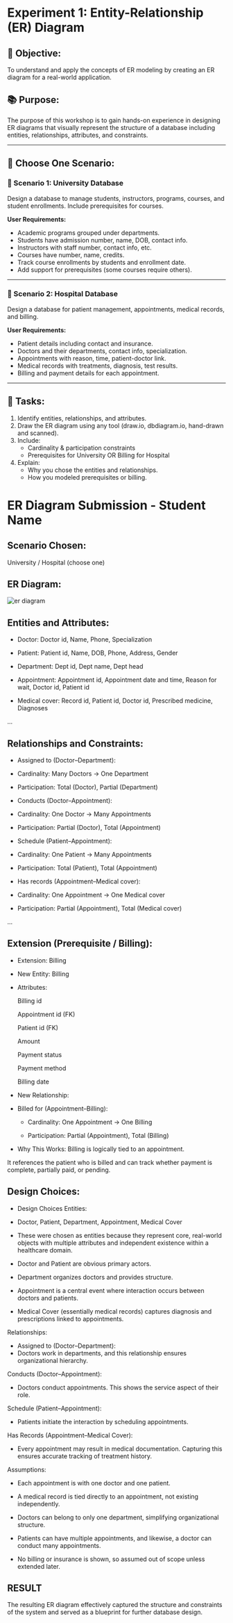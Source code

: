 # Experiment 1: Entity-Relationship (ER) Diagram

## 🎯 Objective:
To understand and apply the concepts of ER modeling by creating an ER diagram for a real-world application.

## 📚 Purpose:
The purpose of this workshop is to gain hands-on experience in designing ER diagrams that visually represent the structure of a database including entities, relationships, attributes, and constraints.

---

## 🧪 Choose One Scenario:

### 🔹 Scenario 1: University Database
Design a database to manage students, instructors, programs, courses, and student enrollments. Include prerequisites for courses.

**User Requirements:**
- Academic programs grouped under departments.
- Students have admission number, name, DOB, contact info.
- Instructors with staff number, contact info, etc.
- Courses have number, name, credits.
- Track course enrollments by students and enrollment date.
- Add support for prerequisites (some courses require others).

---

### 🔹 Scenario 2: Hospital Database
Design a database for patient management, appointments, medical records, and billing.

**User Requirements:**
- Patient details including contact and insurance.
- Doctors and their departments, contact info, specialization.
- Appointments with reason, time, patient-doctor link.
- Medical records with treatments, diagnosis, test results.
- Billing and payment details for each appointment.

---

## 📝 Tasks:
1. Identify entities, relationships, and attributes.
2. Draw the ER diagram using any tool (draw.io, dbdiagram.io, hand-drawn and scanned).
3. Include:
   - Cardinality & participation constraints
   - Prerequisites for University OR Billing for Hospital
4. Explain:
   - Why you chose the entities and relationships.
   - How you modeled prerequisites or billing.

# ER Diagram Submission - Student Name

## Scenario Chosen:
University / Hospital (choose one)

## ER Diagram:
![er diagram](https://github.com/user-attachments/assets/ff8acca6-2788-4a3c-b928-d8f52a9ca9f7)


## Entities and Attributes:
- Doctor: Doctor id, Name, Phone, Specialization

- Patient: Patient id, Name, DOB, Phone, Address, Gender

- Department: Dept id, Dept name, Dept head

- Appointment: Appointment id, Appointment date and time, Reason for wait, Doctor id, Patient id

- Medical cover: Record id, Patient id, Doctor id, Prescribed medicine, Diagnoses

...

## Relationships and Constraints:
- Assigned to (Doctor–Department):

- Cardinality: Many Doctors → One Department

- Participation: Total (Doctor), Partial (Department)

- Conducts (Doctor–Appointment):

- Cardinality: One Doctor → Many Appointments

- Participation: Partial (Doctor), Total (Appointment)

- Schedule (Patient–Appointment):

- Cardinality: One Patient → Many Appointments

- Participation: Total (Patient), Total (Appointment)

- Has records (Appointment–Medical cover):

- Cardinality: One Appointment → One Medical cover

- Participation: Partial (Appointment), Total (Medical cover)

...

## Extension (Prerequisite / Billing):
- Extension: Billing
- New Entity: Billing
- Attributes:

  Billing id

  Appointment id (FK)

  Patient id (FK)

  Amount

  Payment status

  Payment method

  Billing date

- New Relationship:
- Billed for (Appointment–Billing):

   - Cardinality: One Appointment → One Billing

   - Participation: Partial (Appointment), Total (Billing)

- Why This Works:
  Billing is logically tied to an appointment.

It references the patient who is billed and can track whether payment is complete, partially paid, or pending.



## Design Choices:
- Design Choices
Entities:
- Doctor, Patient, Department, Appointment, Medical Cover
- These were chosen as entities because they represent core, real-world objects with multiple attributes and independent existence within a healthcare domain.

- Doctor and Patient are obvious primary actors.

- Department organizes doctors and provides structure.

- Appointment is a central event where interaction occurs between doctors and patients.

- Medical Cover (essentially medical records) captures diagnosis and prescriptions linked to appointments.

Relationships:
- Assigned to (Doctor–Department):
- Doctors work in departments, and this relationship ensures organizational hierarchy.

Conducts (Doctor–Appointment):
- Doctors conduct appointments. This shows the service aspect of their role.

Schedule (Patient–Appointment):
- Patients initiate the interaction by scheduling appointments.

Has Records (Appointment–Medical Cover):
- Every appointment may result in medical documentation. Capturing this ensures accurate tracking of treatment history.

Assumptions:
- Each appointment is with one doctor and one patient.

- A medical record is tied directly to an appointment, not existing independently.

- Doctors can belong to only one department, simplifying organizational structure.

- Patients can have multiple appointments, and likewise, a doctor can conduct many appointments.

- No billing or insurance is shown, so assumed out of scope unless extended later.



## RESULT

The resulting ER diagram effectively captured the structure and constraints of the system and served as a blueprint for further database design.
